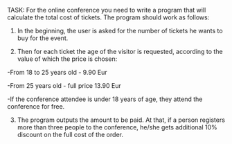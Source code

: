 TASK: For the online conference you need to write a program that will calculate the total cost of tickets. The program should work as follows:

1. In the beginning, the user is asked for the number of tickets he wants to buy for the event.

2. Then for each ticket the age of the visitor is requested, according to the value of which the price is chosen:

-From 18 to 25 years old - 9.90 Eur

-From 25 years old - full price 13.90 Eur

-If the conference attendee is under 18 years of age, they attend the conference for free.

3. The program outputs the amount to be paid. At that, if a person registers more than three people to the conference, he/she gets additional 10% discount on the full cost of the order.
